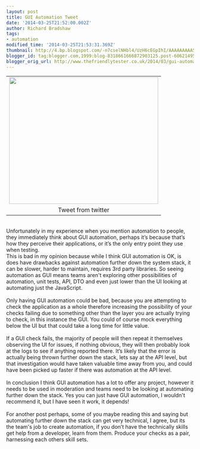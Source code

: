 ```yaml
---
layout: post
title: GUI Automation Tweet
date: '2014-03-25T21:52:00.002Z'
author: Richard Bradshaw
tags:
- automation
modified_time: '2014-03-25T21:53:31.369Z'
thumbnail: http://4.bp.blogspot.com/-n7cselNHbl4/UzH6cEGpIhI/AAAAAAAAASU/SX_JCOq16pQ/s72-c/2014-03-25_21-51-11.png
blogger_id: tag:blogger.com,1999:blog-8318661666872903125.post-6062149559420945159
blogger_orig_url: http://www.thefriendlytester.co.uk/2014/03/gui-automation-tweet.html
---
```


<table align="center" cellpadding="0" cellspacing="0" class="tr-caption-container" style="margin-left: auto; margin-right: auto; text-align: center;"><tbody><tr><td style="text-align: center;"><a href="http://4.bp.blogspot.com/-n7cselNHbl4/UzH6cEGpIhI/AAAAAAAAASU/SX_JCOq16pQ/s1600/2014-03-25_21-51-11.png" imageanchor="1" style="margin-left: auto; margin-right: auto;"><img border="0" src="http://4.bp.blogspot.com/-n7cselNHbl4/UzH6cEGpIhI/AAAAAAAAASU/SX_JCOq16pQ/s1600/2014-03-25_21-51-11.png" height="341" width="400" /></a></td></tr><tr><td class="tr-caption" style="text-align: center;">Tweet from twitter</td></tr></tbody></table><div><br />Unfortunately in my experience when you mention automation to people, they immediately think about GUI automation, perhaps it’s because that’s how they perceive their applications, or it’s the only entry point they use when testing.</div><div>This is bad in my opinion because while I think GUI automation is OK, is does have drawbacks against automation further down the system stack, it can be slower, harder to maintain, requires 3rd party libraries. So seeing automation as GUI means teams aren't exploring other possibilities of automation, unit tests, API, DTO and even just lower than the UI looking at automating just the JavaScript.</div><div><br /></div><div>Only having GUI automation could be bad, because you are attempting to check the application as a whole therefore increasing the possibility of your checks failing due to something other than the layer you are actually trying to check, in this instance the GUI. You could of course mock everything below the UI but that could take a long time for little value.</div><div><br /></div><div>If a GUI check fails, the majority of people will then repeat it themselves observing the UI for issues, if nothing obvious, they will then probably look at the logs to see if anything reported there. It’s likely that the error is actually being thrown further down the stack, lets say at the API level, but that investigation would have taken valuable time away from you, and could have been picked up faster if there was automation at the API level. <br /><br />In conclusion I think GUI automation has a lot to offer any project, however it needs to be used in moderation and teams need to be looking at automating further down the stack. Yes you can just have GUI automation, I wouldn't recommend it, but I have seen it work, it depends!<br /><br />For another post perhaps, some of you maybe reading this and saying but automating further down the stack can get very technical, I agree, but its the team's job to create automation, if you don’t have the technically skills get help from a developer, learn from them. Produce your checks as a pair, harnessing each others skill sets. </div>